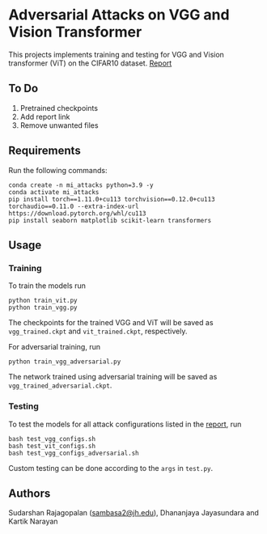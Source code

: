 # Adversarial Attacks on VGG and Vision Transformer

This projects implements training and testing for VGG and Vision transformer (ViT) on the CIFAR10 dataset.
[Report](#report)
## To Do
1. Pretrained checkpoints
2. Add report link
4. Remove unwanted files
## Requirements
  Run the following commands:
  ```
  conda create -n mi_attacks python=3.9 -y
  conda activate mi_attacks
  pip install torch==1.11.0+cu113 torchvision==0.12.0+cu113 torchaudio==0.11.0 --extra-index-url https://download.pytorch.org/whl/cu113
  pip install seaborn matplotlib scikit-learn transformers
  ```
## Usage
### Training
  To train the models run
  ```
  python train_vit.py
  python train_vgg.py
  ```
  The checkpoints for the trained VGG and ViT will be saved as ```vgg_trained.ckpt``` and ```vit_trained.ckpt```, respectively.

  For adversarial training, run
  ```
  python train_vgg_adversarial.py
  ```
  The network trained using adversarial training will be saved as ```vgg_trained_adversarial.ckpt```.

### Testing
  To test the models for all attack configurations listed in the [report](report), run 
  ```
  bash test_vgg_configs.sh
  bash test_vit_configs.sh
  bash test_vgg_configs_adversarial.sh
  ```
  Custom testing can be done according to the ```args``` in ```test.py```.
## Authors
Sudarshan Rajagopalan (sambasa2@jh.edu), Dhananjaya Jayasundara and Kartik Narayan
